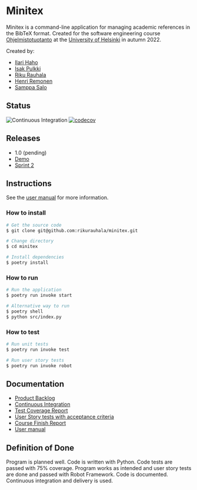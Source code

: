 # Minitex

Minitex is a command-line application for managing academic references in the BibTeX format. Created for the software engineering course [Ohjelmistotuotanto](https://ohjelmistotuotanto-hy.github.io/) at the [University of Helsinki](https://www.helsinki.fi/en/faculty-science/faculty/computer-science) in autumn 2022.

Created by:
- [Ilari Haho](https://github.com/Fimen)
- [Isak Pulkki](https://github.com/isakpulkki)
- [Riku Rauhala](https://github.com/rikurauhala)
- [Henri Remonen](https://github.com/HRemonen)
- [Samppa Salo](https://github.com/Sam0ni)

## Status

![Continuous Integration](https://github.com/rikurauhala/minitex/workflows/CI/badge.svg)
[![codecov](https://codecov.io/gh/rikurauhala/minitex/branch/main/graph/badge.svg?token=MIVVZGAX67)](https://codecov.io/gh/rikurauhala/minitex)

## Releases

- 1.0 (pending)
- [Demo](https://github.com/rikurauhala/minitex/releases/tag/demo)
- [Sprint 2](https://github.com/rikurauhala/minitex/releases/tag/sprint2)

## Instructions

See the [user manual](docs/manual.md) for more information.

### How to install

```bash
# Get the source code
$ git clone git@github.com:rikurauhala/minitex.git

# Change directory
$ cd minitex

# Install dependencies
$ poetry install
```

### How to run

```bash
# Run the application
$ poetry run invoke start

# Alternative way to run
$ poetry shell
$ python src/index.py
```

### How to test

```bash
# Run unit tests 
$ poetry run invoke test

# Run user story tests
$ poetry run invoke robot
```

## Documentation

- [Product Backlog](https://docs.google.com/spreadsheets/d/e/2PACX-1vT0XfimtFOWroZy0wJ5NKa43JU2sddjG1ixwx4_bO4ShlPGQ1gfIO_tivunbP-bqmIWVCWoO5qOdBI6/pubhtml)
- [Continuous Integration](.github/workflows/main.yml)
- [Test Coverage Report](https://app.codecov.io/gh/rikurauhala/minitex)
- [User Story tests with acceptance criteria](src/tests/reference.robot)
- [Course Finish Report](docs/raportti.md)
- [User manual](docs/manual.md)

## Definition of Done

Program is planned well. Code is written with Python. Code tests are passed with 75% coverage. Program works as intended and user story tests are done and passed with Robot Framework. Code is documented. Continuous integration and delivery is used.


